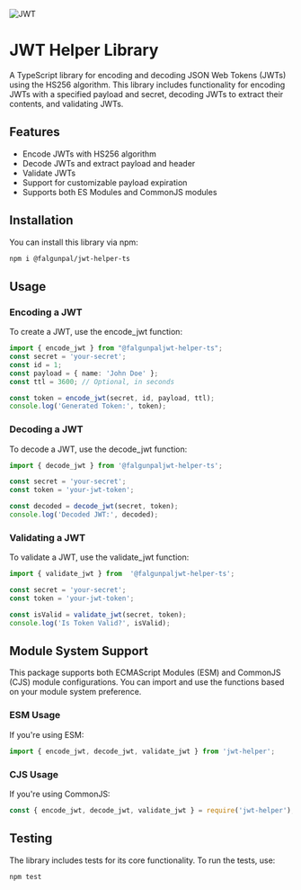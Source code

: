 ![JWT](https://ik.imagekit.io/ably/ghost/prod/2019/05/Screenshot-2019-05-14-at-13.53.46.png?tr=w-1728,q-50)

# JWT Helper Library

A TypeScript library for encoding and decoding JSON Web Tokens (JWTs) using the HS256 algorithm. This library includes functionality for encoding JWTs with a specified payload and secret, decoding JWTs to extract their contents, and validating JWTs.

## Features

- Encode JWTs with HS256 algorithm
- Decode JWTs and extract payload and header
- Validate JWTs
- Support for customizable payload expiration
- Supports both ES Modules and CommonJS modules


## Installation
You can install this library via npm:

```bash
npm i @falgunpal/jwt-helper-ts
```

## Usage
### Encoding a JWT
To create a JWT, use the encode_jwt function:
```ts
import { encode_jwt } from "@falgunpaljwt-helper-ts";
const secret = 'your-secret';
const id = 1;
const payload = { name: 'John Doe' };
const ttl = 3600; // Optional, in seconds

const token = encode_jwt(secret, id, payload, ttl);
console.log('Generated Token:', token);
```

### Decoding a JWT

To decode a JWT, use the decode_jwt function:
```ts
import { decode_jwt } from '@falgunpaljwt-helper-ts';

const secret = 'your-secret';
const token = 'your-jwt-token';

const decoded = decode_jwt(secret, token);
console.log('Decoded JWT:', decoded);
```
### Validating a JWT
To validate a JWT, use the validate_jwt function:
```ts
import { validate_jwt } from  '@falgunpaljwt-helper-ts';

const secret = 'your-secret';
const token = 'your-jwt-token';

const isValid = validate_jwt(secret, token);
console.log('Is Token Valid?', isValid);
```

## Module System Support
This package supports both ECMAScript Modules (ESM) and CommonJS (CJS) module configurations. You can import and use the functions based on your module system preference.

### ESM Usage
If you're using ESM:
``` ts
import { encode_jwt, decode_jwt, validate_jwt } from 'jwt-helper';
```

### CJS Usage
If you're using CommonJS:
```ts
const { encode_jwt, decode_jwt, validate_jwt } = require('jwt-helper');
```
## Testing
The library includes tests for its core functionality. To run the tests, use:
```bash
npm test
```
